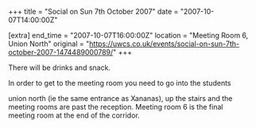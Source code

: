 +++
title = "Social on Sun 7th October 2007"
date = "2007-10-07T14:00:00Z"

[extra]
end_time = "2007-10-07T16:00:00Z"
location = "Meeting Room 6, Union North"
original = "https://uwcs.co.uk/events/social-on-sun-7th-october-2007-1474489000789/"
+++

There will be drinks and snack.

In order to get to the meeting room you need to go into the students

  
union north (ie the same entrance as Xananas), up the stairs and the  
meeting rooms are past the reception. Meeting room 6 is the final  
meeting room at the end of the corridor.

